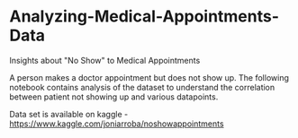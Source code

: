 # Analyzing-Medical-Appointments-Data
Insights about "No Show" to Medical Appointments

A person makes a doctor appointment but does not show up. The following notebook contains analysis of the dataset to understand the correlation between patient not showing up and various datapoints.

Data set is available on kaggle - https://www.kaggle.com/joniarroba/noshowappointments
